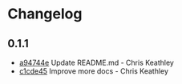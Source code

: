 # Changelog

## 0.1.1

* [a94744e](https://github.com/keathley/groot/commit/a94744e3a27049ff92f86155886b443a150c7060) Update README.md - Chris Keathley
* [c1cde45](https://github.com/keathley/groot/commit/c1cde45a7088564f0377365cc202838425c86cf8) Improve more docs - Chris Keathley

